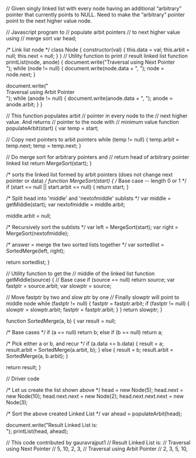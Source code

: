 // Given singly linked list with every node having an additional “arbitrary” pointer that currently points to NULL. Need to make the “arbitrary” pointer point to the next higher value node.

// Javascript program to
// populate arbit pointers
// to next higher value using
// merge sort
var head;

/* Link list node */
class Node {
  constructor(val) {
    this.data = val;
    this.arbit = null;
    this.next = null;
  }
}
// Utility function to print
// result linked list
function printList(node, anode) {
  document.write("Traversal using Next Pointer<br/>");
  while (node != null) {
    document.write(node.data + ", ");
    node = node.next;
  }

  document.write("<br/>Traversal using Arbit Pointer<br/>");
  while (anode != null) {
    document.write(anode.data + ", ");
    anode = anode.arbit;
  }
}

// This function populates arbit
// pointer in every node to the
// next higher value. And returns
// pointer to the node with
// minimum value
function populateArbit(start) {
  var temp = start;

  // Copy next pointers to arbit pointers
  while (temp != null) {
    temp.arbit = temp.next;
    temp = temp.next;
  }

  // Do merge sort for arbitrary pointers and
  // return head of arbitrary pointer linked list
  return MergeSort(start);
}

/*
	sorts the linked list formed by 
	arbit pointers (does not change next pointer
	or data)
	*/
function MergeSort(start) {
  /* Base case -- length 0 or 1 */
  if (start == null || start.arbit == null) {
    return start;
  }

  /* Split head into 'middle' 
		and 'nextofmiddle' sublists */
  var middle = getMiddle(start);
  var nextofmiddle = middle.arbit;

  middle.arbit = null;

  /* Recursively sort the sublists */
  var left = MergeSort(start);
  var right = MergeSort(nextofmiddle);

  /* answer = merge the two sorted lists together */
  var sortedlist = SortedMerge(left, right);

  return sortedlist;
}

// Utility function to get the
// middle of the linked list
function getMiddle(source) {
  // Base case
  if (source == null) return source;
  var fastptr = source.arbit;
  var slowptr = source;

  // Move fastptr by two and slow ptr by one
  // Finally slowptr will point to middle node
  while (fastptr != null) {
    fastptr = fastptr.arbit;
    if (fastptr != null) {
      slowptr = slowptr.arbit;
      fastptr = fastptr.arbit;
    }
  }
  return slowptr;
}

function SortedMerge(a, b) {
  var result = null;

  /* Base cases */
  if (a == null) return b;
  else if (b == null) return a;

  /* Pick either a or b, and recur */
  if (a.data <= b.data) {
    result = a;
    result.arbit = SortedMerge(a.arbit, b);
  } else {
    result = b;
    result.arbit = SortedMerge(a, b.arbit);
  }

  return result;
}

// Driver code

/* Let us create the list shown above */
head = new Node(5);
head.next = new Node(10);
head.next.next = new Node(2);
head.next.next.next = new Node(3);

/* Sort the above created Linked List */
var ahead = populateArbit(head);

document.write("Result Linked List is:<br/>");
printList(head, ahead);

// This code contributed by gauravrajput1
// Result Linked List is:
// Traversal using Next Pointer
// 5, 10, 2, 3,
// Traversal using Arbit Pointer
// 2, 3, 5, 10,
